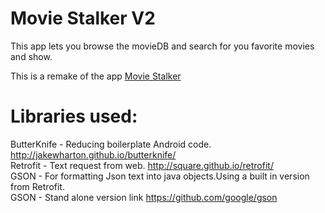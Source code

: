 # Movie Stalker V2

This app lets you browse the movieDB and search for you favorite movies and show.


This is a remake of the app [Movie Stalker](https://github.com/TheRedSpark/Movie_Stalker)


# Libraries used:
ButterKnife - Reducing boilerplate Android code. http://jakewharton.github.io/butterknife/ <br>
Retrofit - Text request from web. http://square.github.io/retrofit/  <br>
GSON - For formatting Json text into java objects.Using a built in version from Retrofit.<br>
GSON - Stand alone version link https://github.com/google/gson


